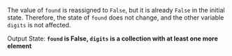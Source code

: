 The value of `found` is reassigned to `False`, but it is already `False` in the initial state. Therefore, the state of `found` does not change, and the other variable `digits` is not affected. 

Output State: **`found` is False, `digits` is a collection with at least one more element**